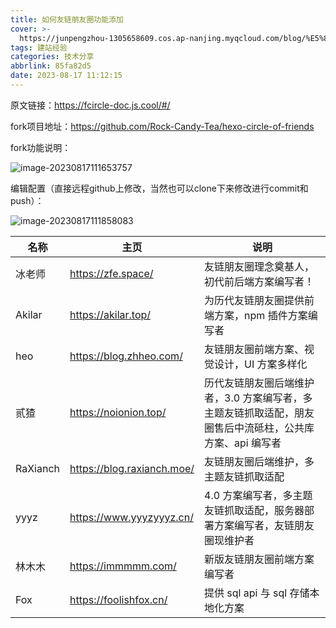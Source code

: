 ```yaml
---
title: 如何友链朋友圈功能添加
cover: >-
  https://junpengzhou-1305658609.cos.ap-nanjing.myqcloud.com/blog/%E5%8F%AF%E7%88%B1%E9%B8%AD%E5%AD%90%E6%B8%B8%E4%B9%90%E5%9B%AD-cover.webp
tags: 建站经验
categories: 技术分享
abbrlink: 85fa82d5
date: 2023-08-17 11:12:15
---
```


原文链接：https://fcircle-doc.js.cool/#/

fork项目地址：https://github.com/Rock-Candy-Tea/hexo-circle-of-friends

fork功能说明：

![image-20230817111653757](https://junpengzhou-1305658609.cos.ap-nanjing.myqcloud.com/blog/image-20230817111653757.png)

编辑配置（直接远程github上修改，当然也可以clone下来修改进行commit和push）：

![image-20230817111858083](https://junpengzhou-1305658609.cos.ap-nanjing.myqcloud.com/blog/image-20230817111858083.png)

| 名称     | 主页                       | 说明                                                         |
| -------- | -------------------------- | ------------------------------------------------------------ |
| 冰老师   | https://zfe.space/         | 友链朋友圈理念奠基人，初代前后端方案编写者！                 |
| Akilar   | https://akilar.top/        | 为历代友链朋友圈提供前端方案，npm 插件方案编写者             |
| heo      | https://blog.zhheo.com/    | 友链朋友圈前端方案、视觉设计，UI 方案多样化                  |
| 贰猹     | https://noionion.top/      | 历代友链朋友圈后端维护者，3.0 方案编写者，多主题友链抓取适配，朋友圈售后中流砥柱，公共库方案、api 编写者 |
| RaXianch | https://blog.raxianch.moe/ | 友链朋友圈后端维护，多主题友链抓取适配                       |
| yyyz     | https://www.yyyzyyyz.cn/   | 4.0 方案编写者，多主题友链抓取适配，服务器部署方案编写者，友链朋友圈现维护者 |
| 林木木   | https://immmmm.com/        | 新版友链朋友圈前端方案编写者                                 |
| Fox      | https://foolishfox.cn/     | 提供 sql api 与 sql 存储本地化方案                           |
